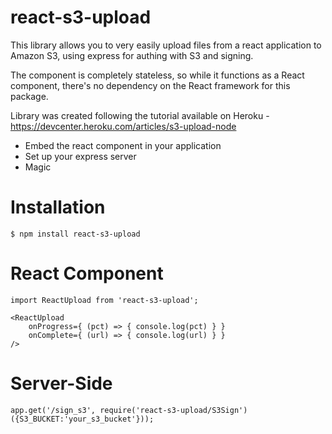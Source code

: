 # react-s3-upload

This library allows you to very easily upload files from a react application to Amazon S3, using express for authing with S3 and signing.

The component is completely stateless, so while it functions as a React component, there's no dependency on the React framework for this package.

Library was created following the tutorial available on Heroku - https://devcenter.heroku.com/articles/s3-upload-node

  - Embed the react component in your application
  - Set up your express server
  - Magic

# Installation

    $ npm install react-s3-upload

# React Component

    import ReactUpload from 'react-s3-upload';

    <ReactUpload 
    	onProgress={ (pct) => { console.log(pct) } }
        onComplete={ (url) => { console.log(url) } }
    />


# Server-Side

    app.get('/sign_s3', require('react-s3-upload/S3Sign')({S3_BUCKET:'your_s3_bucket'}));
